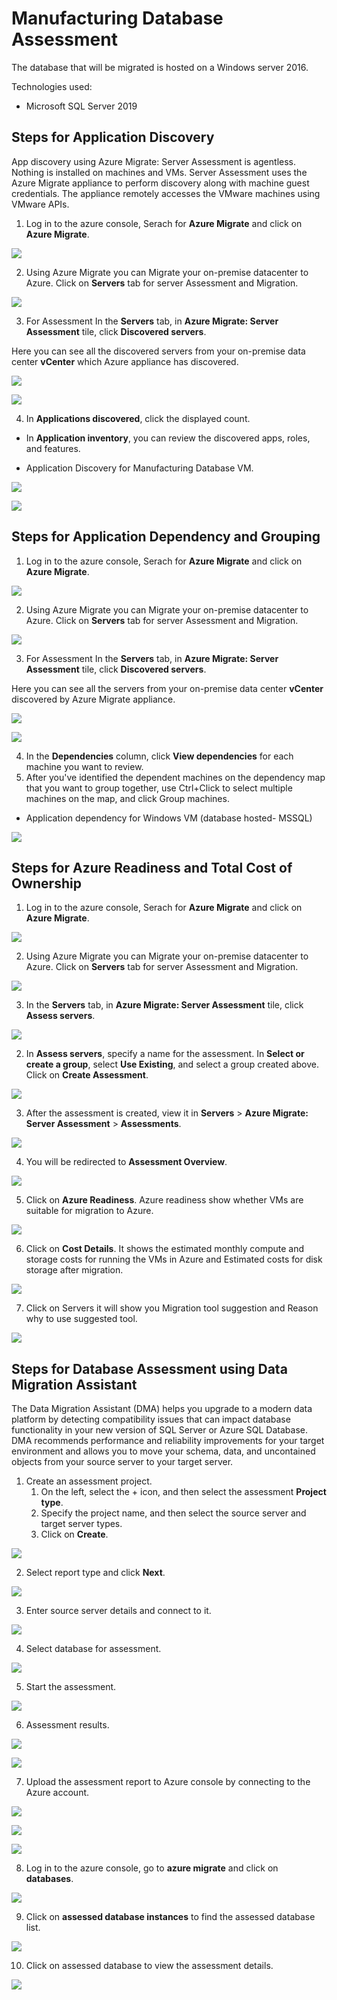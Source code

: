 # Manufacturing Database Assessment
The database that will be migrated is hosted on a Windows server 2016.

Technologies used:
 - Microsoft SQL Server 2019

## Steps for Application Discovery

App discovery using Azure Migrate: Server Assessment is agentless. Nothing is installed on machines and VMs. Server Assessment uses the Azure Migrate appliance to perform discovery along with machine guest credentials. The appliance remotely accesses the VMware machines using VMware APIs.

1. Log in to the azure console, Serach for **Azure Migrate** and click on **Azure Migrate**.

<p><kbd>
  <img src="../images/manufacturing-db/manu-db-assessment-1.png">
</kbd></p>

2. Using Azure Migrate you can Migrate your on-premise datacenter to Azure. Click on **Servers** tab for server Assessment and Migration.

<p><kbd>
  <img src="../images/manufacturing-db/manu-db-assessment-2.png">
</kbd></p>

3. For Assessment In the **Servers** tab, in **Azure Migrate: Server Assessment** tile, click **Discovered servers**.

Here you can see all the discovered servers from your on-premise data center **vCenter** which Azure appliance has discovered.

<p><kbd>
  <img src="../images/manufacturing-db/sa-1.png">
</kbd></p>

<p><kbd>
  <img src="../images/manufacturing-db/manu-db-assessment-3.png">
</kbd></p>

4. In **Applications discovered**, click the displayed count.
* In **Application inventory**, you can review the discovered apps, roles, and features.

* Application Discovery for Manufacturing Database VM.
<p><kbd>
  <img src="../images/manufacturing-db/manu-db-assessment-4.png">
</kbd></p>

<p><kbd>
  <img src="../images/manufacturing-db/application-discovery-database.png">
</kbd></p>

## Steps for Application Dependency and Grouping

1. Log in to the azure console, Serach for **Azure Migrate** and click on **Azure Migrate**.

<p><kbd>
  <img src="../images/manufacturing-db/manu-db-assessment-1.png">
</kbd></p>

2. Using Azure Migrate you can Migrate your on-premise datacenter to Azure. Click on **Servers** tab for server Assessment and Migration.

<p><kbd>
  <img src="../images/manufacturing-db/manu-db-assessment-2.png">
</kbd></p>

3. For Assessment In the **Servers** tab, in **Azure Migrate: Server Assessment** tile, click **Discovered servers**.

Here you can see all the  servers from your on-premise data center **vCenter** discovered by Azure Migrate appliance.

<p><kbd>
  <img src="../images/manufacturing-db/sa-1.png">
</kbd></p>

<p><kbd>
  <img src="../images/manufacturing-db/manu-db-assessment-3.png">
</kbd></p>

4. In the **Dependencies** column, click **View dependencies** for each machine you want to review.
5. After you've identified the dependent machines on the dependency map that you want to group together, use Ctrl+Click to select multiple machines on the map, and click Group machines.

* Application dependency for Windows VM (database hosted- MSSQL)

<p><kbd>
  <img src="../images/manufacturing-db/application-dependency-databases.png">
</kbd></p>

## Steps for Azure Readiness and Total Cost of Ownership

1. Log in to the azure console, Serach for **Azure Migrate** and click on **Azure Migrate**.

<p><kbd>
  <img src="../images/manufacturing-db/manu-db-assessment-1.png">
</kbd></p>

2. Using Azure Migrate you can Migrate your on-premise datacenter to Azure. Click on **Servers** tab for server Assessment and Migration.

<p><kbd>
  <img src="../images/manufacturing-db/manu-db-assessment-2.png">
</kbd></p>

3. In the **Servers** tab, in **Azure Migrate: Server Assessment** tile, click **Assess servers**.

<p><kbd>
  <img src="../images/manufacturing-db/sa-1.png">
</kbd></p>

2. In **Assess servers**, specify a name for the assessment. In **Select or create a group**, select **Use Existing**, and select a group created above. Click on **Create Assessment**.

<p><kbd>
  <img src="../images/manufacturing-db/sa-2.png">
</kbd></p>

3. After the assessment is created, view it in **Servers** > **Azure Migrate: Server Assessment** > **Assessments**.

<p><kbd>
  <img src="../images/manufacturing-db/sa-3.png">
</kbd></p>

4. You will be redirected to **Assessment Overview**.

<p><kbd>
  <img src="../images/manufacturing-db/sa-4.png">
</kbd></p>

5. Click on **Azure Readiness**.
Azure readiness show whether VMs are suitable for migration to Azure.

<p><kbd>
  <img src="../images/manufacturing-db/sa-5.png">
</kbd></p>

6. Click on **Cost Details**.
It shows the estimated monthly compute and storage costs for running the VMs in Azure and Estimated costs for disk storage after migration.

<p><kbd>
  <img src="../images/manufacturing-db/sa-6.png">
</kbd></p>

7. Click on Servers it will show you Migration tool suggestion and Reason why to use suggested tool.

<p><kbd>
  <img src="../images/manufacturing-db/sa-7.png">
</kbd></p>

## Steps for Database Assessment using Data Migration Assistant

The Data Migration Assistant (DMA) helps you upgrade to a modern data platform by detecting compatibility issues that can impact database functionality in your new version of SQL Server or Azure SQL Database. DMA recommends performance and reliability improvements for your target environment and allows you to move your schema, data, and uncontained objects from your source server to your target server.

1. Create an assessment project.
   1.  On the left, select the + icon, and then select the assessment **Project type**.
   2. Specify the project name, and then select the source server and target server types.
   3. Click on **Create**.

<p><kbd>
  <img src="../images/manufacturing-db/dma-1.png">
</kbd></p>

2. Select report type and click **Next**.

<p><kbd>
  <img src="../images/manufacturing-db/dma-2.png">
</kbd></p>

3. Enter source server details and connect to it.

<p><kbd>
  <img src="../images/manufacturing-db/dma-3.png">
</kbd></p>

4. Select database for assessment.

<p><kbd>
  <img src="../images/manufacturing-db/dma-4.png">
</kbd></p>

5. Start the assessment.

<p><kbd>
  <img src="../images/manufacturing-db/dma-5.png">
</kbd></p>

6. Assessment results.

<p><kbd>
  <img src="../images/manufacturing-db/dma-6-new.png">
</kbd></p>

<p><kbd>
  <img src="../images/manufacturing-db/dma-7.png">
</kbd></p>

7. Upload the assessment report to Azure console by connecting to the Azure account.

<p><kbd>
   <img src="../images/manufacturing-db/dma-8.png">
</kbd></p>

<p><kbd>
   <img src="../images/manufacturing-db/dma-9.png">
</kbd></p>

<p><kbd>
   <img src="../images/manufacturing-db/dma-10.png">
</kbd></p>

8. Log in to the azure console, go to **azure migrate** and click on **databases**.

<p><kbd>
   <img src="../images/manufacturing-db/dma-11.png">
</kbd></p>

9. Click on **assessed database instances** to find the assessed database list.

<p><kbd>
  <img src="../images/manufacturing-db/dma-12.png">
</kbd></p>

10. Click on assessed database to view the assessment details.

<p><kbd>
   <img src="../images/manufacturing-db/dma-13.png">
</kbd></p>